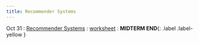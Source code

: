 ```yaml
---
title: Recommender Systems
---
```


Oct 31 
: [Recommender Systems](#) 
  : [worksheet](#) 
    : **MIDTERM END**{: .label .label-yellow }
